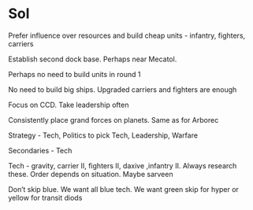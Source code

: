 # Sol

Prefer influence over resources and build cheap units - infantry, fighters, carriers 

Establish second dock base. Perhaps near Mecatol.

Perhaps no need to build units in round 1

No need to build big ships. Upgraded carriers and fighters are enough 

Focus on CCD. Take leadership often 

Consistently place grand forces on planets. Same as for Arborec 

Strategy - Tech, Politics to pick Tech, Leadership, Warfare 

Secondaries - Tech 

Tech - gravity, carrier II, fighters II, daxive ,infantry II. Always research these. Order depends on situation. Maybe sarveen

Don’t skip blue. We want all blue tech. 
We want green skip for hyper or yellow for transit diods 
